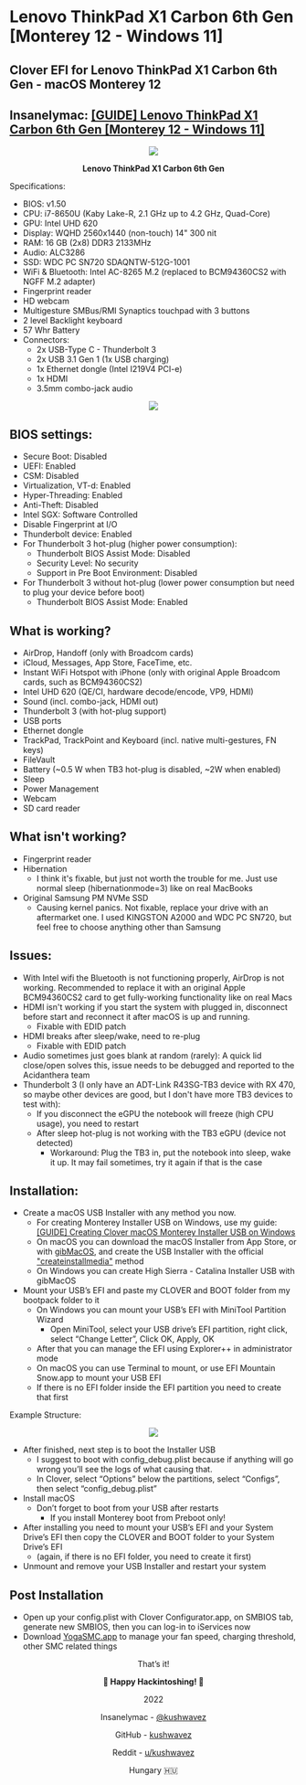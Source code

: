 #  Lenovo ThinkPad X1 Carbon 6th Gen [Monterey 12 - Windows 11]
## Clover EFI for Lenovo ThinkPad X1 Carbon 6th Gen - macOS Monterey 12
## Insanelymac: [[GUIDE] Lenovo ThinkPad X1 Carbon 6th Gen [Monterey 12 - Windows 11]](https://www.insanelymac.com/forum/topic/346368-guide-lenovo-thinkpad-x1-carbon-6th-gen-big-sur-11-windows-10/)
<p align="center">
<img src="https://i.ibb.co/MNcPxHf/lenovo-x1c6.png">
</p>
<p align="center"><b>Lenovo ThinkPad X1 Carbon 6th Gen</b></p>
<p>Specifications:</p>

- BIOS: v1.50
- CPU: i7-8650U (Kaby Lake-R, 2.1 GHz up to 4.2 GHz, Quad-Core)
- GPU: Intel UHD 620
- Display: WQHD 2560x1440 (non-touch) 14" 300 nit
- RAM: 16 GB (2x8) DDR3 2133MHz
- Audio: ALC3286
- SSD: WDC PC SN720 SDAQNTW-512G-1001
- WiFi & Bluetooth: Intel AC-8265 M.2 (replaced to BCM94360CS2 with NGFF M.2 adapter)
- Fingerprint reader
- HD webcam
- Multigesture SMBus/RMI Synaptics touchpad with 3 buttons
- 2 level Backlight keyboard
- 57 Whr Battery
- Connectors:
  - 2x USB-Type C - Thunderbolt 3
  - 2x USB 3.1 Gen 1 (1x USB charging)
  - 1x Ethernet dongle (Intel I219V4 PCI-e)
  - 1x HDMI
  - 3.5mm combo-jack audio
  
<p align="center">
<img src="https://user-images.githubusercontent.com/33935034/150013996-2dec891d-1bbd-46c8-98a0-ab5eea56858b.png">
</p>

## BIOS settings:
- Secure Boot: Disabled
- UEFI: Enabled
- CSM: Disabled
- Virtualization, VT-d: Enabled
- Hyper-Threading: Enabled
- Anti-Theft: Disabled
- Intel SGX: Software Controlled
- Disable Fingerprint at I/O
- Thunderbolt device: Enabled
- For Thunderbolt 3 hot-plug (higher power consumption):
  - Thunderbolt BIOS Assist Mode: Disabled
  - Security Level: No security
  - Support in Pre Boot Environment: Disabled
- For Thunderbolt 3 without hot-plug (lower power consumption but need to plug your device before boot)
  - Thunderbolt BIOS Assist Mode: Enabled

## What is working?
- AirDrop, Handoff (only with Broadcom cards)
- iCloud, Messages, App Store, FaceTime, etc.
- Instant WiFi Hotspot with iPhone (only with original Apple Broadcom cards, such as BCM94360CS2)
- Intel UHD 620 (QE/CI, hardware decode/encode, VP9, HDMI)
- Sound (incl. combo-jack, HDMI out)
- Thunderbolt 3 (with hot-plug support)
- USB ports
- Ethernet dongle
- TrackPad, TrackPoint and Keyboard (incl. native multi-gestures, FN keys)
- FileVault
- Battery (~0.5 W when TB3 hot-plug is disabled, ~2W when enabled)
- Sleep
- Power Management
- Webcam
- SD card reader

## What isn't working?
- Fingerprint reader
- Hibernation
  - I think it's fixable, but just not worth the trouble for me. Just use normal sleep (hibernationmode=3) like on real MacBooks
- Original Samsung PM NVMe SSD
  - Causing kernel panics. Not fixable, replace your drive with an aftermarket one. I used KINGSTON A2000 and WDC PC SN720, but feel free to choose anything other than Samsung
  
## Issues:
- With Intel wifi the Bluetooth is not functioning properly, AirDrop is not working. Recommended to replace it with an original Apple BCM94360CS2 card to get fully-working functionality like on real Macs
- HDMI isn't working if you start the system with plugged in, disconnect before start and reconnect it after macOS is up and running. 
  - Fixable with EDID patch
- HDMI breaks after sleep/wake, need to re-plug
  - Fixable with EDID patch
- Audio sometimes just goes blank at random (rarely): A quick lid close/open solves this, issue needs to be debugged and reported to the Acidanthera team
- Thunderbolt 3 (I only have an ADT-Link R43SG-TB3 device with RX 470, so maybe other devices are good, but I don't have more TB3 devices to test with):
  - If you disconnect the eGPU the notebook will freeze (high CPU usage), you need to restart
  - After sleep hot-plug is not working with the TB3 eGPU (device not detected)
    - Workaround: Plug the TB3 in, put the notebook into sleep, wake it up. It may fail sometimes, try it again if that is the case


## Installation:
- Create a macOS USB Installer with any method you now.
    - For creating Monterey Installer USB on Windows, use my guide: <a href="https://www.insanelymac.com/forum/topic/346703-guide-creating-clover-macos-big-sur-installer-usb-on-windows/" target="_blank">[GUIDE] Creating Clover macOS Monterey Installer USB on Windows</a>
    - On macOS you can download the macOS Installer from App Store, or with <a href="https://github.com/corpnewt/gibMacOS" target="_blank">gibMacOS</a>, and create the USB Installer with the official <a href="https://support.apple.com/en-in/HT201372" target="_blank">"createinstallmedia"</a> method
    - On Windows you can create High Sierra - Catalina Installer USB with gibMacOS
- Mount your USB’s EFI and paste my CLOVER and BOOT folder from my bootpack
folder to it
    - On Windows you can mount your USB’s EFI with MiniTool Partition Wizard
        - Open MiniTool, select your USB drive’s EFI partition, right click, select “Change Letter”, Click OK, Apply, OK
    - After that you can manage the EFI using Explorer++ in administrator mode
    - On macOS you can use Terminal to mount, or use EFI Mountain Snow.app to mount your USB EFI
    - If there is no EFI folder inside the EFI partition you need to create that first
 
Example Structure:
<p align=center>
    <img src="https://user-images.githubusercontent.com/33935034/150014815-9ff78610-aa98-45ad-9fe9-75b4d2c73886.png">
</p>

- After finished, next step is to boot the Installer USB
    - I suggest to boot with config_debug.plist because if anything will go wrong you’ll see the logs of what causing that. 
    - In Clover, select “Options” below the partitions, select “Configs”, then select “config_debug.plist” 
- Install macOS 
    - Don’t forget to boot from your USB after restarts 
        - If you install Monterey boot from Preboot only! 
- After installing you need to mount your USB’s EFI and your System Drive’s EFI then copy the CLOVER and BOOT folder to your System Drive’s EFI  
    - (again, if there is no EFI folder, you need to create it first) 
- Unmount and remove your USB Installer and restart your system 

## Post Installation
- Open up your config.plist with Clover Configurator.app, on SMBIOS tab, generate new SMBIOS, then you can log-in to iServices now
- Download <a href="https://github.com/zhen-zen/YogaSMC">YogaSMC.app</a> to manage your fan speed, charging threshold, other SMC related things

<p align=center>That’s it!</p>
<p align=center><b> Happy Hackintoshing!  </b></p>
<p align=center>2022</p>
<p align=center>Insanelymac - <a href="https://www.insanelymac.com/forum/profile/2210435-kushwavez/" target="_blank">@kushwavez</a></p>
<p align=center>GitHub - <a href="https://github.com/kushwavez" target="_blank">kushwavez</a></p>
<p align=center>Reddit - <a href="https://www.reddit.com/user/kushwavez" target="_blank">u/kushwavez</a></p>
<p align=center>Hungary 🇭🇺</p>
